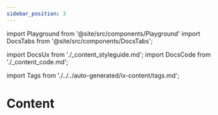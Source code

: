```yaml
---
sidebar_position: 3
---
```


import Playground from '@site/src/components/Playground'
import DocsTabs from '@site/src/components/DocsTabs';

import DocsUx from './\_content_styleguide.md';
import DocsCode from './\_content_code.md';


import Tags from './../../auto-generated/ix-content/tags.md';

# Content

<Tags />

<br/><br/>

<DocsTabs styleguide={DocsUx} code={DocsCode} />

